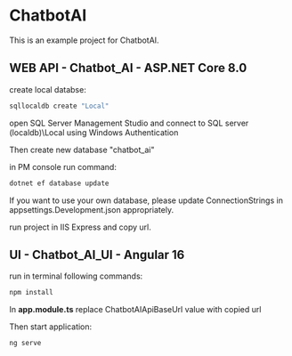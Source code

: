 # ChatbotAI
This is an example project for ChatbotAI.

## WEB API - Chatbot_AI - ASP.NET Core 8.0
create local databse:
```bash
sqllocaldb create "Local"
```
open SQL Server Management Studio and connect to SQL server (localdb)\Local using Windows Authentication

Then create new database "chatbot_ai"

in PM console run command:
```bash
dotnet ef database update
```
If you want to use your own database, please update ConnectionStrings in appsettings.Development.json appropriately.

run project in IIS Express and copy url.

## UI - Chatbot_AI_UI - Angular 16
run in terminal following commands:
```bash
npm install
```
In **app.module.ts** replace ChatbotAIApiBaseUrl value with copied url

Then start application:
```bash
ng serve
```
